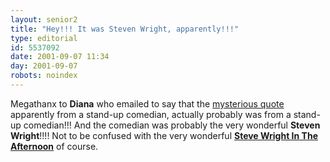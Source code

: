 ```yaml
---
layout: senior2
title: "Hey!!! It was Steven Wright, apparently!!!"
type: editorial
id: 5537092
date: 2001-09-07 11:34
day: 2001-09-07
robots: noindex
---
```

Megathanx to <b>Diana</b> who emailed to say that the <a href="http://seniorcitizen.blogspot.com/archives/2001_09_02_seniorcitizen_archive.html#5477746">mysterious quote</a> apparently from a stand-up comedian, actually probably was from a stand-up comedian!!! And the comedian was probably the very wonderful <b>Steven Wright</b>!!!! Not to be confused with the very wonderful <a href="http://www.bbc.co.uk/radio2/shows/steve_wright/"><b>Steve Wright In The Afternoon</b></a> of course.
